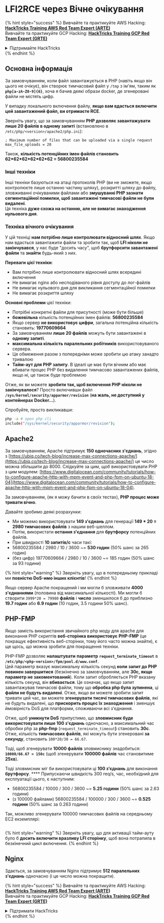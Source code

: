 # LFI2RCE через Вічне очікування

{% hint style="success" %}
Вивчайте та практикуйте AWS Hacking:<img src="/.gitbook/assets/arte.png" alt="" data-size="line">[**HackTricks Training AWS Red Team Expert (ARTE)**](https://training.hacktricks.xyz/courses/arte)<img src="/.gitbook/assets/arte.png" alt="" data-size="line">\
Вивчайте та практикуйте GCP Hacking: <img src="/.gitbook/assets/grte.png" alt="" data-size="line">[**HackTricks Training GCP Red Team Expert (GRTE)**<img src="/.gitbook/assets/grte.png" alt="" data-size="line">](https://training.hacktricks.xyz/courses/grte)

<details>

<summary>Підтримайте HackTricks</summary>

* Перевірте [**плани підписки**](https://github.com/sponsors/carlospolop)!
* **Приєднуйтесь до** 💬 [**групи Discord**](https://discord.gg/hRep4RUj7f) або [**групи Telegram**](https://t.me/peass) або **слідкуйте** за нами в **Twitter** 🐦 [**@hacktricks\_live**](https://twitter.com/hacktricks\_live)**.**
* **Діліться хакерськими трюками, надсилаючи PR до** [**HackTricks**](https://github.com/carlospolop/hacktricks) та [**HackTricks Cloud**](https://github.com/carlospolop/hacktricks-cloud) репозиторіїв на github.

</details>
{% endhint %}

## Основна інформація

За замовчуванням, коли файл завантажується в PHP (навіть якщо він цього не очікує), він створює тимчасовий файл у `/tmp` з ім'ям, таким як **`php[a-zA-Z0-9]{6}`**, хоча я бачив деякі образи docker, де згенеровані файли не містять цифр.

У випадку локального включення файлу, **якщо вам вдасться включити цей завантажений файл, ви отримаєте RCE**.

Зверніть увагу, що за замовчуванням **PHP дозволяє завантажувати лише 20 файлів в одному запиті** (встановлено в `/etc/php/<version>/apache2/php.ini`):
```
; Maximum number of files that can be uploaded via a single request
max_file_uploads = 20
```
Також, **кількість потенційних імен файлів становить 62\*62\*62\*62\*62\*62 = 56800235584**

### Інші техніки

Інші техніки базуються на атаці протоколів PHP (ви не зможете, якщо контролюєте лише останню частину шляху), розкритті шляху до файлу, зловживанні очікуваними файлами або **змушуванні PHP зазнати сегментаційної помилки, щоб завантажені тимчасові файли не були видалені**.\
Ця техніка **дуже схожа на останню, але не вимагає знаходження нульового дня**.

### Техніка вічного очікування

У цій техніці **нам потрібно лише контролювати відносний шлях**. Якщо нам вдасться завантажити файли та зробити так, щоб **LFI ніколи не закінчувався**, у нас буде "досить часу", щоб **брутфорсити завантажені файли** та **знайти** будь-який з них.

**Переваги цієї техніки**:

* Вам потрібно лише контролювати відносний шлях всередині включення
* Не вимагає nginx або несподіваного рівня доступу до лог-файлів
* Не вимагає нульового дня для викликання сегментаційної помилки
* Не вимагає розкриття шляху

**Основні проблеми** цієї техніки:

* Потрібні конкретні файли для присутності (може бути більше)
* **божевільна** кількість потенційних імен файлів: **56800235584**
* Якщо сервер **не використовує цифри**, загальна потенційна кількість становить: **19770609664**
* За замовчуванням **лише 20 файлів** можуть бути завантажені в **одному запиті**.
* **максимальна кількість паралельних робітників** використовуваного сервера.
* Це обмеження разом з попередніми може зробити цю атаку занадто тривалою
* **Тайм-аут для PHP запиту**. В ідеалі це має бути вічним або має вбивати процес PHP без видалення тимчасово завантажених файлів, якщо ні, це також буде проблемою

Отже, як ви можете **зробити так, щоб включення PHP ніколи не закінчувалося**? Просто включивши файл **`/sys/kernel/security/apparmor/revision`** (**на жаль, не доступний у контейнерах Docker...**).

Спробуйте, просто викликавши:
```bash
php -a # open php cli
include("/sys/kernel/security/apparmor/revision");
```
## Apache2

За замовчуванням, Apache підтримує **150 одночасних з'єднань**, згідно з [https://ubiq.co/tech-blog/increase-max-connections-apache/](https://ubiq.co/tech-blog/increase-max-connections-apache/) це число можна збільшити до 8000. Слідкуйте за цим, щоб використовувати PHP з цим модулем: [https://www.digitalocean.com/community/tutorials/how-to-configure-apache-http-with-mpm-event-and-php-fpm-on-ubuntu-18-04](https://www.digitalocean.com/community/tutorials/how-to-configure-apache-http-with-mpm-event-and-php-fpm-on-ubuntu-18-04).

За замовчуванням, (як я можу бачити в своїх тестах), **PHP процес може тривати вічно**.

Давайте зробимо деякі розрахунки:

* Ми можемо використовувати **149 з'єднань** для генерації **149 \* 20 = 2980 тимчасових файлів** з нашим веб-шеллом.
* Потім, використати **остання з'єднання** для **брутфорсу** потенційних файлів.
* При швидкості **10 запитів/с** часи такі:
* 56800235584 / 2980 / 10 / 3600 \~= **530 годин** (50% шанс за 265 годин)
* (без цифр) 19770609664 / 2980 / 10 / 3600 \~= 185 годин (50% шанс за 93 години)

{% hint style="warning" %}
Зверніть увагу, що в попередньому прикладі ми **повністю DoS-имо інших клієнтів**!
{% endhint %}

Якщо сервер Apache покращений і ми могли б зловживати **4000 з'єднаннями** (половина від максимальної кількості). Ми могли б створити `3999*20 = 79980` **файлів** і **число** зменшилося б до приблизно **19.7 годин** або **6.9 годин** (10 годин, 3.5 години 50% шанс).

## PHP-FMP

Якщо замість використання звичайного php моду для apache для виконання PHP скриптів **веб-сторінка використовує** **PHP-FMP** (це покращує ефективність веб-сторінки, тому його часто можна знайти), є ще щось, що можна зробити для покращення техніки.

PHP-FMP дозволяє **налаштувати** **параметр** **`request_terminate_timeout`** в **`/etc/php/<php-version>/fpm/pool.d/www.conf`**.\
Цей параметр вказує максимальну кількість секунд **коли** **запит до PHP повинен завершитися** (безкінечно за замовчуванням, але **30с, якщо параметр не закоментований**). Коли запит обробляється PHP вказану кількість секунд, він **вбивається**. Це означає, що якщо запит завантажував тимчасові файли, тому що **обробка php була зупинена**, ці **файли не будуть видалені**. Отже, якщо ви можете зробити запит тривати цей час, ви можете **згенерувати тисячі тимчасових файлів**, які не будуть видалені, що **прискорить процес їх знаходження** і зменшує ймовірність DoS для платформи, споживаючи всі з'єднання.

Отже, щоб **уникнути DoS** припустимо, що **зловмисник буде використовувати лише 100 з'єднань** одночасно, а максимальний час обробки php за **php-fmp** (`request_terminate_timeout`**)** становить **30с**. Отже, кількість **тимчасових файлів**, які можуть бути згенеровані **за секунду**, становить `100*20/30 = 66.67`.

Тоді, щоб згенерувати **10000 файлів** зловмиснику знадобиться: **`10000/66.67 = 150с`** (щоб згенерувати **100000 файлів** час становитиме **25хв**).

Тоді зловмисник міг би використовувати ці **100 з'єднань** для виконання **брутфорсу**. \*\*\*\* Припускаючи швидкість 300 req/s, час, необхідний для експлуатації цього, є наступним:

* 56800235584 / 10000 / 300 / 3600 \~= **5.25 години** (50% шанс за 2.63 години)
* (з 100000 файлами) 56800235584 / 100000 / 300 / 3600 \~= **0.525 години** (50% шанс за 0.263 години)

Так, можливо згенерувати 100000 тимчасових файлів на середньому EC2 екземплярі:

<figure><img src="../../.gitbook/assets/image (240).png" alt=""><figcaption></figcaption></figure>

{% hint style="warning" %}
Зверніть увагу, що для активації тайм-ауту було б **досить включити вразливу LFI сторінку**, щоб вона потрапила в безкінечний цикл включення.
{% endhint %}

## Nginx

Здається, за замовчуванням Nginx підтримує **512 паралельних з'єднань** одночасно (і це число можна покращити).

{% hint style="success" %}
Вивчайте та практикуйте AWS Hacking:<img src="/.gitbook/assets/arte.png" alt="" data-size="line">[**HackTricks Training AWS Red Team Expert (ARTE)**](https://training.hacktricks.xyz/courses/arte)<img src="/.gitbook/assets/arte.png" alt="" data-size="line">\
Вивчайте та практикуйте GCP Hacking: <img src="/.gitbook/assets/grte.png" alt="" data-size="line">[**HackTricks Training GCP Red Team Expert (GRTE)**<img src="/.gitbook/assets/grte.png" alt="" data-size="line">](https://training.hacktricks.xyz/courses/grte)

<details>

<summary>Підтримати HackTricks</summary>

* Перевірте [**плани підписки**](https://github.com/sponsors/carlospolop)!
* **Приєднуйтесь до** 💬 [**групи Discord**](https://discord.gg/hRep4RUj7f) або [**групи telegram**](https://t.me/peass) або **слідкуйте** за нами в **Twitter** 🐦 [**@hacktricks\_live**](https://twitter.com/hacktricks\_live)**.**
* **Діліться хакерськими трюками, надсилаючи PR до** [**HackTricks**](https://github.com/carlospolop/hacktricks) та [**HackTricks Cloud**](https://github.com/carlospolop/hacktricks-cloud) репозиторіїв на github.

</details>
{% endhint %}
